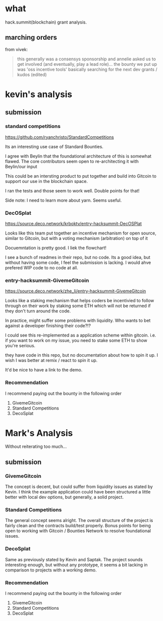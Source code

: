 # what

hack.summit(blockchain) grant analysis.

## marching orders

from vivek:

> this generally was a consensys sponsorship and annelie asked us to get involved (and eventually, play a lead role)... the bounty we put up was 'oss incentive tools' basically searching for the next dev grants / kudos (edited)

# kevin's analysis

## submission

### standard competitions

https://github.com/ryanchristo/StandardCompetitions

Its an interesting use case of Standard Bounties.

I agree with Beylin that the foundational architecture of this is somewhat flawed.  The core contributors seem open to re-architecting it with Beylin/our input

This could be an intersting product to put together and build into Gitcoin to support our use in the blockchain space.

I ran the tests and those seem to work well. Double points for that!

Side note: I need to learn more about yarn.  Seems useful.

### DecOSplat

https://source.deco.network/krboktv/entry-hacksummit-DecOSPlat

Looks like this team put together an incentive mechanism for open source, similar to Gitcoin, but with a voting mechanism (arbitration) on top of it

Docuemntation is pretty good.  I liek the flowchart!

I see a bunch of readmes in their repo, but no code.  Its a good idea, but without having some code, I feel the submission is lacking.  I would ahve prefered WIP code to no code at all.

### entry-hacksummit-GivemeGitcoin

https://source.deco.network/zhe_li/entry-hacksummit-GivemeGitcoin

Looks like a staking mechanism that helps coders be incentivied to follow through on their work by staking some ETH which will not be returned if they don't turn around the code.

In practice, might suffer some problems with liquidity.  Who wants to bet against a developer finishing their code?!?

I could see this re-implemented as a application scheme within gitcoin. i.e. if you want to work on my issue, you need to stake some ETH to show you're serious.

they have code in this repo, but no documentation about how to spin it up.  I wish I was better at remix / react to spin it up.

It'd be nice to have a link to the demo.


### Recommendation

I recommend paying out the bounty in the following order

1. GivemeGitcoin
2. Standard Competitions
3. DecoSplat


# Mark's Analysis

Without reiterating too much...

## submission

### GivemeGitcoin

The concept is decent, but could suffer from liquidity issues as stated by Kevin.  I think the example application could have been structured a little better with local dev options, but generally, a solid project.

### Standard Competitions

The general concept seems alright.  The overall structure of the project is fairly clean and the contracts build/test properly.
Bonus points for being open to working with Gitcoin / Bounties Network to resolve foundational issues.

### DecoSplat

Same as previously stated by Kevin and Saptak.  The project sounds interesting enough, but without any prototype, it seems a bit lacking in comparison to projects with a working demo.

### Recommendation

I recommend paying out the bounty in the following order

1. GivemeGitcoin
2. Standard Competitions
3. DecoSplat
